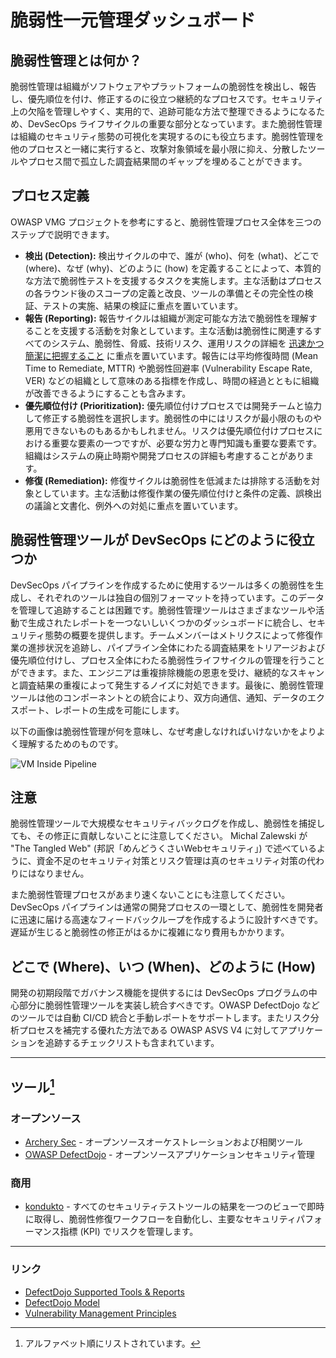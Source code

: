 # 脆弱性一元管理ダッシュボード

## 脆弱性管理とは何か？

脆弱性管理は組織がソフトウェアやプラットフォームの脆弱性を検出し、報告し、優先順位を付け、修正するのに役立つ継続的なプロセスです。セキュリティ上の欠陥を管理しやすく、実用的で、追跡可能な方法で整理できるようになるため、DevSecOps ライフサイクルの重要な部分となっています。また脆弱性管理は組織のセキュリティ態勢の可視化を実現するのにも役立ちます。脆弱性管理を他のプロセスと一緒に実行すると、攻撃対象領域を最小限に抑え、分散したツールやプロセス間で孤立した調査結果間のギャップを埋めることができます。

## プロセス定義

OWASP VMG プロジェクトを参考にすると、脆弱性管理プロセス全体を三つのステップで説明できます。

- **検出 (Detection):** 検出サイクルの中で、誰が (who)、何を (what)、どこで (where)、なぜ (why)、どのように (how) を定義することによって、本質的な方法で脆弱性テストを支援するタスクを実施します。主な活動はプロセスの各ラウンド後のスコープの定義と改良、ツールの準備とその完全性の検証、テストの実施、結果の検証に重点を置いています。
- **報告 (Reporting):** 報告サイクルは組織が測定可能な方法で脆弱性を理解することを支援する活動を対象としています。主な活動は脆弱性に関連するすべてのシステム、脆弱性、脅威、技術リスク、運用リスクの詳細を [迅速かつ簡潔に把握すること](https://www.linkedin.com/pulse/how-vulnerability-jeff-williams/) に重点を置いています。報告には平均修復時間 (Mean Time to Remediate, MTTR) や脆弱性回避率 (Vulnerability Escape Rate, VER) などの組織として意味のある指標を作成し、時間の経過とともに組織が改善できるようにすることも含みます。
- **優先順位付け (Prioritization):** 優先順位付けプロセスでは開発チームと協力して修正する脆弱性を選択します。脆弱性の中にはリスクが最小限のものや悪用できないものもあるかもしれません。リスクは優先順位付けプロセスにおける重要な要素の一つですが、必要な労力と専門知識も重要な要素です。組織はシステムの廃止時期や開発プロセスの詳細も考慮することがあります。
- **修復 (Remediation):** 修復サイクルは脆弱性を低減または排除する活動を対象としています。主な活動は修復作業の優先順位付けと条件の定義、誤検出の議論と文書化、例外への対処に重点を置いています。

## 脆弱性管理ツールが DevSecOps にどのように役立つか

DevSecOps パイプラインを作成するために使用するツールは多くの脆弱性を生成し、それぞれのツールは独自の個別フォーマットを持っています。このデータを管理して追跡することは困難です。脆弱性管理ツールはさまざまなツールや活動で生成されたレポートを一つないしいくつかのダッシュボードに統合し、セキュリティ態勢の概要を提供します。チームメンバーはメトリクスによって修復作業の進捗状況を追跡し、パイプライン全体にわたる調査結果をトリアージおよび優先順位付けし、プロセス全体にわたる脆弱性ライフサイクルの管理を行うことができます。また、エンジニアは重複排除機能の恩恵を受け、継続的なスキャンと調査結果の重複によって発生するノイズに対処できます。最後に、脆弱性管理ツールは他のコンポーネントとの統合により、双方向通信、通知、データのエクスポート、レポートの生成を可能にします。

以下の画像は脆弱性管理が何を意味し、なぜ考慮しなければいけないかをよりよく理解するためのものです。

![VM Inside Pipeline](../../assets/images/Pipeline-view.png)

## 注意

脆弱性管理ツールで大規模なセキュリティバックログを作成し、脆弱性を捕捉しても、その修正に貢献しないことに注意してください。 Michal Zalewski が "The Tangled Web" (邦訳「めんどうくさいWebセキュリティ」) で述べているように、資金不足のセキュリティ対策とリスク管理は真のセキュリティ対策の代わりにはなりません。

また脆弱性管理プロセスがあまり速くないことにも注意してください。 DevSecOps パイプラインは通常の開発プロセスの一環として、脆弱性を開発者に迅速に届ける高速なフィードバックループを作成するように設計すべきです。遅延が生じると脆弱性の修正がはるかに複雑になり費用もかかります。

## どこで (Where)、いつ (When)、どのように (How)

開発の初期段階でガバナンス機能を提供するには DevSecOps プログラムの中心部分に脆弱性管理ツールを実装し統合すべきです。OWASP DefectDojo などのツールでは自動 CI/CD 統合と手動レポートをサポートします。またリスク分析プロセスを補完する優れた方法である OWASP ASVS V4 に対してアプリケーションを追跡するチェックリストも含まれています。

---

## ツール[^1]

### オープンソース

- [Archery Sec](https://www.archerysec.com) - オープンソースオーケストレーションおよび相関ツール
- [OWASP DefectDojo](https://github.com/quay/clair) - オープンソースアプリケーションセキュリティ管理

### 商用

- [kondukto](https://kondukto.io) - すべてのセキュリティテストツールの結果を一つのビューで即時に取得し、脆弱性修復ワークフローを自動化し、主要なセキュリティパフォーマンス指標 (KPI) でリスクを管理します。
  
---

### リンク

- [DefectDojo Supported Tools & Reports](https://defectdojo.github.io/django-DefectDojo/integrations/parsers/)
- [DefectDojo Model](https://defectdojo.github.io/django-DefectDojo/usage/models/)
- [Vulnerability Management Principles](https://www.tenable.com/principles/vulnerability-management-principles)

[^1]: アルファベット順にリストされています。
